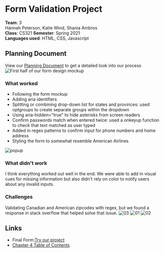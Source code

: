 # Form Validation Project
**Team**: 3 
<br> Hannah Peterson, Katie Wind, Shania Ambros<br>
**Class**: CS321
**Semester**: Spring 2021
<br>
**Languages used**: HTML, CSS, Javascript

## Planning Document
View our [Planning Document](https://docs.google.com/document/d/1YK8Cq6o9L70t9Wto31Hj_mCAFBjTy_5IRvR0frBMNMc/edit?usp=sharing) to get a detailed look into our process
![First half of our form design mockup](https://user-images.githubusercontent.com/67839745/110392217-961cef00-8036-11eb-9a9a-30799cd155d6.jpg)

### What worked
- Following the form mockup
- Adding aria identifiers
- Splitting or combining drop-down list for states and provinces: used optgroups to create separate groups within the dropdown 
- Using aria-hidden="true" to hide asterisks from screen readers
- Confirm passwords match when entered twice: used a onkeyup function to check that text matched as user typed 
- Added in regex patterns to confirm input for phone numbers and home address 
- Styling the form to somewhat resemble American Airlines

![popup](https://user-images.githubusercontent.com/67839745/110392602-33782300-8037-11eb-8049-669aee179d00.jpg)

### What didn't work
I think everything worked out well in the end. We were able to add in visual cues for missing information but also didn't rely on color to notify users about any invalid inputs.

### Challenges
Validating Canadian and American zipcodes with regex, but we found a response in stack overflow that helped solve that issue.
![03](https://user-images.githubusercontent.com/67839745/110393185-1db72d80-8038-11eb-8de0-675975cc7ec3.jpg)
![01](https://user-images.githubusercontent.com/67839745/110393187-1e4fc400-8038-11eb-872f-a2faa5182deb.jpg)
![02](https://user-images.githubusercontent.com/67839745/110393188-1e4fc400-8038-11eb-8ae1-83800ade856f.jpg)


## Links
- Final Form:[Try our project](https://ulam22.github.io/CS321_FormValidation/ )
- [Chapter 4 Table of Contents](http://web.simmons.edu/~menzin/CS321/Unit_2_JavaScript_and_HTML_Forms/Chapter_4_Forms_and_Event_Handlers/)
